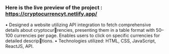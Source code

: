 ### Here is the live preview of the project : https://cryptocurrencyt.netlify.app/

• Designed a website utilizing API integration to fetch comprehensive details about cryptocurrencies, presenting them in a table format with 50–100 currencies per page. Enables users to click on specific currencies for detailed descriptions.
• Technologies utilized: HTML, CSS, JavaScript, ReactJS, API.
